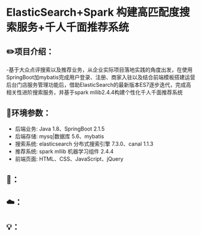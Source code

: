 # ElasticSearch+Spark  构建高匹配度搜索服务+千人千面推荐系统
## ✏️项目介绍：
-基于大众点评搜索以及推荐业务，从企业实际项目落地实践的角度出发，在使用SpringBoot加mybatis完成用户登录、注册、商家入驻以及结合前端模板搭建运营后台门店服务管理功能后，借助ElasticSearch的最新版本ES7逐步迭代，完成高相关性进阶搜索服务，并基于spark mllib2.4.4构建个性化千人千面推荐系统
## 🔧环境参数：
- 后端业务: Java 1.8、SpringBoot 2.1.5
- 后端存储: mysq|数据库 5.6、mybatis
- 搜索系统: elasticsearch 分布式搜索引擎 7.3.0、canal 1.1.3
- 推荐系统: spark mllib 机器学习组件 2.4.4
- 前端页面: HTML、CSS、JavaScript、jQuery
## 🎨：
## ☁️：
## 💡：

